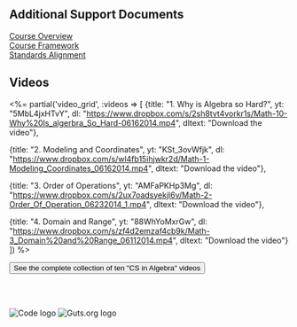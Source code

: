 ## Additional Support Documents
[Course Overview](/curriculum/docs/algebra/overview)<br/>
[Course Framework](/curriculum/docs/algebra/framework)<br/>
[Standards Alignment](/curriculum/docs/algebra/standards)

## Videos 

<%= partial('video_grid', :videos => [
  {title: "1. Why is Algebra so Hard?", yt: "5MbL4jxHTvY", dl: "https://www.dropbox.com/s/2sh8tvt4vorkr1s/Math-10-Why%20Is_algerbra_So_Hard-06162014.mp4", dltext: "Download the video"},
  
  {title: "2. Modeling and Coordinates", yt: "KSt_3ovWfjk", dl: "https://www.dropbox.com/s/wl4fb15ihjwkr2d/Math-1-Modeling_Coordinates_06162014.mp4", dltext: "Download the video"},  

  {title: "3. Order of Operations", yt: "AMFaPKHp3Mg", dl: "https://www.dropbox.com/s/2ux7oadsyekjl6v/Math-2-Order_Of_Operation_06232014_1.mp4", dltext: "Download the video"},  

  {title: "4. Domain and Range", yt: "88WhYoMxrGw", dl: "https://www.dropbox.com/s/zf4d2emzaf4cb9k/Math-3_Domain%20and%20Range_06112014.mp4", dltext: "Download the video"}
  ]) %>  


[<button>See the complete collection of ten "CS in Algebra" videos</button>](algebra/_additional/msmvideos)

<br/>
<br/>

![Code logo](msm/_additional/codelogo.png) ![Guts.org logo](msm/_additional/bootstrapIconAndLogoSm.png) 
